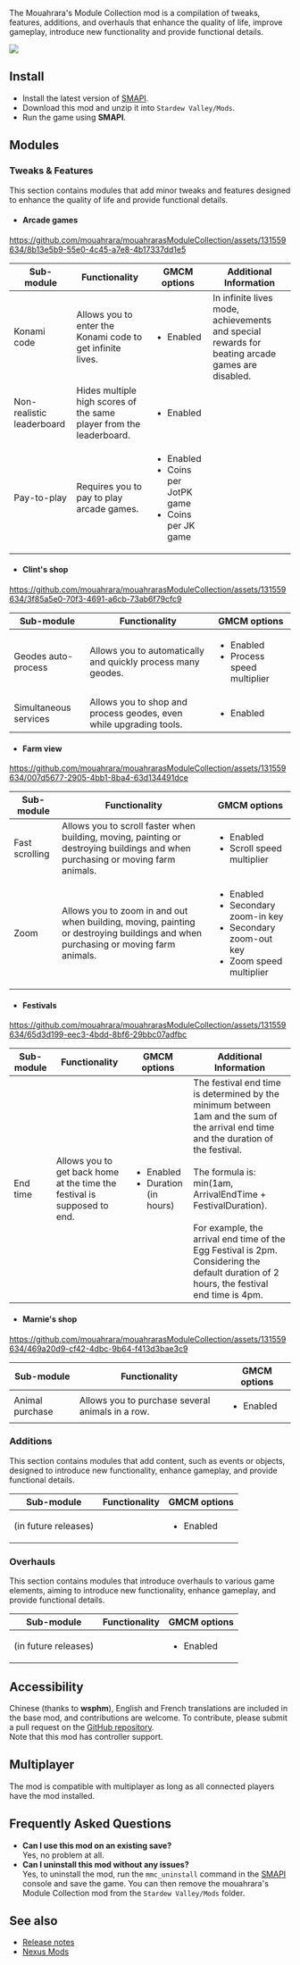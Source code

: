 The Mouahrara's Module Collection mod is a compilation of tweaks, features, additions, and overhauls that enhance the quality of life, improve gameplay, introduce new functionality and provide functional details.

![](docs/images/main.jpg)

## Install
 - Install the latest version of [SMAPI](https://smapi.io).
 - Download this mod and unzip it into `Stardew Valley/Mods`.
 - Run the game using **SMAPI**.

## Modules

### Tweaks & Features
This section contains modules that add minor tweaks and features designed to enhance the quality of life and provide functional details.

- #### Arcade games

https://github.com/mouahrara/mouahrarasModuleCollection/assets/131559634/8b13e5b9-55e0-4c45-a7e8-4b17337dd1e5

| Sub-module                | Functionality                                                       | GMCM options                                                                     | Additional Information                                                                          |
|---------------------------|---------------------------------------------------------------------|----------------------------------------------------------------------------------|-------------------------------------------------------------------------------------------------|
| Konami code               | Allows you to enter the Konami code to get infinite lives.          | <ul><li>Enabled</li></ul>                                                        | In infinite lives mode, achievements and special rewards for beating arcade games are disabled. |
| Non-realistic leaderboard | Hides multiple high scores of the same player from the leaderboard. | <ul><li>Enabled</li></ul>	                                                     |                                                                                                 |
| Pay-to-play               | Requires you to pay to play arcade games.                           | <ul><li>Enabled</li><li>Coins per JotPK game</li><li>Coins per JK game</li></ul> |                                                                                                 |

- #### Clint's shop

https://github.com/mouahrara/mouahrarasModuleCollection/assets/131559634/3f85a5e0-70f3-4691-a6cb-73ab6f79cfc9

| Sub-module            | Functionality                                                      | GMCM options                                               |
|-----------------------|--------------------------------------------------------------------|------------------------------------------------------------|
| Geodes auto-process   | Allows you to automatically and quickly process many geodes.       | <ul><li>Enabled</li><li>Process speed multiplier</li></ul> |
| Simultaneous services | Allows you to shop and process geodes, even while upgrading tools. | <ul><li>Enabled</li></ul>                                  |

- #### Farm view

https://github.com/mouahrara/mouahrarasModuleCollection/assets/131559634/007d5677-2905-4bb1-8ba4-63d134491dce

| Sub-module     | Functionality                                                                                                                     | GMCM options                                                                                                         |
|----------------|-----------------------------------------------------------------------------------------------------------------------------------|----------------------------------------------------------------------------------------------------------------------|
| Fast scrolling | Allows you to scroll faster when building, moving, painting or destroying buildings and when purchasing or moving farm animals.   | <ul><li>Enabled</li><li>Scroll speed multiplier</li></ul>                                                            |
| Zoom           | Allows you to zoom in and out when building, moving, painting or destroying buildings and when purchasing or moving farm animals. | <ul><li>Enabled</li><li>Secondary zoom-in key</li><li>Secondary zoom-out key</li><li>Zoom speed multiplier</li></ul> |

- #### Festivals

https://github.com/mouahrara/mouahrarasModuleCollection/assets/131559634/65d3d199-eec3-4bdd-8bf6-29bbc07adfbc

| Sub-module | Functionality                                                            | GMCM options                                                                     | Additional Information                                                                                                                                                                                                                                                                                                                           |
|------------|--------------------------------------------------------------------------|----------------------------------------------------------------------------------|--------------------------------------------------------------------------------------------------------------------------------------------------------------------------------------------------------------------------------------------------------------------------------------------------------------------------------------------------|
| End time   | Allows you to get back home at the time the festival is supposed to end. | <ul><li>Enabled</li><li>Duration (in hours)</li></ul>                            | The festival end time is determined by the minimum between 1am and the sum of the arrival end time and the duration of the festival.<br><br>The formula is: min(1am, ArrivalEndTime + FestivalDuration).<br><br>For example, the arrival end time of the Egg Festival is 2pm. Considering the default duration of 2 hours, the festival end time is 4pm. |

- #### Marnie's shop

https://github.com/mouahrara/mouahrarasModuleCollection/assets/131559634/469a20d9-cf42-4dbc-9b64-f413d3bae3c9

| Sub-module      | Functionality                                    | GMCM options              |
|-----------------|--------------------------------------------------|---------------------------|
| Animal purchase | Allows you to purchase several animals in a row. | <ul><li>Enabled</li></ul> |

### Additions
This section contains modules that add content, such as events or objects, designed to introduce new functionality, enhance gameplay, and provide functional details.

| Sub-module           | Functionality | GMCM options              |
|----------------------|---------------|---------------------------|
| (in future releases) |               | <ul><li>Enabled</li></ul> |

### Overhauls
This section contains modules that introduce overhauls to various game elements, aiming to introduce new functionality, enhance gameplay, and provide functional details.

| Sub-module           | Functionality | GMCM options              |
|----------------------|---------------|---------------------------|
| (in future releases) |               | <ul><li>Enabled</li></ul> |

## Accessibility
Chinese (thanks to **wsphm**), English and French translations are included in the base mod, and contributions are welcome. To contribute, please submit a pull request on the [GitHub repository](https://github.com/mouahrara/mouahrarasModuleCollection/pulls).  
Note that this mod has controller support.

## Multiplayer
The mod is compatible with multiplayer as long as all connected players have the mod installed.

## Frequently Asked Questions
- **Can I use this mod on an existing save?**  
Yes, no problem at all.
- **Can I uninstall this mod without any issues?**  
Yes, to uninstall the mod, run the `mmc_uninstall` command in the [SMAPI](https://smapi.io) console and save the game. You can then remove the mouahrara's Module Collection mod from the `Stardew Valley/Mods` folder.

## See also
- [Release notes](https://github.com/mouahrara/mouahrarasModuleCollection/releases)
- [Nexus Mods](https://www.nexusmods.com/stardewvalley/mods/18973)
